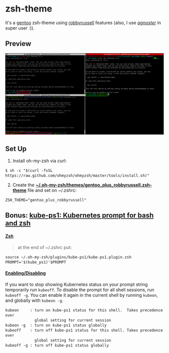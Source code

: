 zsh-theme
=========

It's a [gentoo](https://github.com/ohmyzsh/ohmyzsh/blob/master/themes/gentoo.zsh-theme) zsh-theme using [robbyrussell](https://github.com/ohmyzsh/ohmyzsh/blob/master/themes/robbyrussell.zsh-theme) features (also, I use *[agnoster](https://github.com/ohmyzsh/ohmyzsh/blob/master/themes/agnoster.zsh-theme)* in super user :)).

Preview
-------

![Preview](preview.png)

Set Up
------

1. Install oh-my-zsh via curl:
```
$ sh -c "$(curl -fsSL https://raw.github.com/ohmyzsh/ohmyzsh/master/tools/install.sh)"
```
2. Create the **[~/.oh-my-zsh/themes/gentoo_plus_robbyrussell.zsh-theme](gentoo_plus_robbyrussell.zsh-theme)** file and set on ~/.zshrc:
```
ZSH_THEME="gentoo_plus_robbyrussell"
```

Bonus: [kube-ps1: Kubernetes prompt for bash and zsh](https://github.com/jonmosco/kube-ps1)
------

#### [Zsh](https://github.com/jonmosco/kube-ps1#zsh)

> at the end of ~/.zshrc put:
```
source ~/.oh-my-zsh/plugins/kube-ps1/kube-ps1.plugin.zsh
PROMPT='$(kube_ps1)'$PROMPT
```
#### [Enabling/Disabling](https://github.com/jonmosco/kube-ps1#enablingdisabling)

If you want to stop showing Kubernetes status on your prompt string temporarily
run `kubeoff`. To disable the prompt for all shell sessions, run `kubeoff -g`.
You can enable it again in the current shell by running `kubeon`, and globally
with `kubeon -g`.

```
kubeon     : turn on kube-ps1 status for this shell.  Takes precedence over
             global setting for current session
kubeon -g  : turn on kube-ps1 status globally
kubeoff    : turn off kube-ps1 status for this shell. Takes precedence over
             global setting for current session
kubeoff -g : turn off kube-ps1 status globally
```
